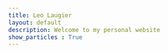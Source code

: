 ```yaml
---
title: Leo Laugier
layout: default
description: Welcome to my personal website
show_particles : True
---
```





